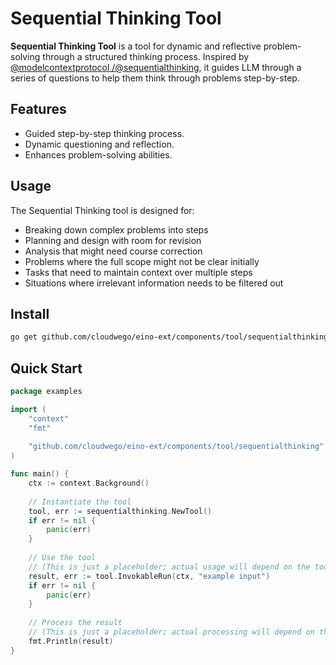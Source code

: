 # Sequential Thinking Tool

**Sequential Thinking Tool** is a tool for dynamic and reflective problem-solving through a structured thinking process.
Inspired by [@modelcontextprotocol
/@sequentialthinking](https://github.com/modelcontextprotocol/servers/tree/HEAD/src/sequentialthinking), it guides LLM
through a series of questions to help them think through problems step-by-step.

## Features

- Guided step-by-step thinking process.
- Dynamic questioning and reflection.
- Enhances problem-solving abilities.

## Usage

The Sequential Thinking tool is designed for:

- Breaking down complex problems into steps
- Planning and design with room for revision
- Analysis that might need course correction
- Problems where the full scope might not be clear initially
- Tasks that need to maintain context over multiple steps
- Situations where irrelevant information needs to be filtered out

## Install

```bash
go get github.com/cloudwego/eino-ext/components/tool/sequentialthinking@latest
```

## Quick Start

```go
package examples

import (
	"context"
	"fmt"
	
	"github.com/cloudwego/eino-ext/components/tool/sequentialthinking"
)

func main() {
	ctx := context.Background()
	
	// Instantiate the tool
	tool, err := sequentialthinking.NewTool()
	if err != nil {
		panic(err)
	}
	
	// Use the tool
	// (This is just a placeholder; actual usage will depend on the tool's functionality)
	result, err := tool.InvokableRun(ctx, "example input")
	if err != nil {
		panic(err)
	}
	
	// Process the result
	// (This is just a placeholder; actual processing will depend on the tool's output)
	fmt.Println(result)
}
```
